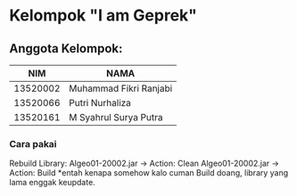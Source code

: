 # Kelompok "I am Geprek" 

## Anggota Kelompok:
| NIM      | NAMA                   |
|----------|------------------------|
| 13520002 | Muhammad Fikri Ranjabi | 
| 13520066 | Putri Nurhaliza        | 
| 13520161 | M Syahrul Surya Putra  | 

### Cara pakai
Rebuild Library:
Algeo01-20002.jar -> Action: Clean
Algeo01-20002.jar -> Action: Build
*entah kenapa somehow kalo cuman Build doang, library yang lama enggak keupdate.


